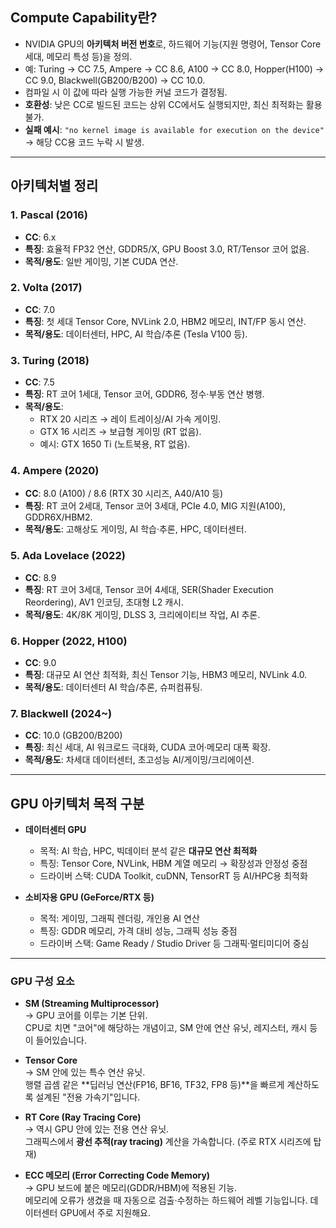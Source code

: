 

## Compute Capability란?
- NVIDIA GPU의 **아키텍처 버전 번호**로, 하드웨어 기능(지원 명령어, Tensor Core 세대, 메모리 특성 등)을 정의.  
- 예: Turing → CC 7.5, Ampere → CC 8.6, A100 → CC 8.0, Hopper(H100) → CC 9.0, Blackwell(GB200/B200) → CC 10.0.  
- 컴파일 시 이 값에 따라 실행 가능한 커널 코드가 결정됨.  
- **호환성**: 낮은 CC로 빌드된 코드는 상위 CC에서도 실행되지만, 최신 최적화는 활용 불가.  
- **실패 예시**: `"no kernel image is available for execution on the device"` → 해당 CC용 코드 누락 시 발생.

---

## 아키텍처별 정리

### 1. Pascal (2016)
- **CC**: 6.x  
- **특징**: 효율적 FP32 연산, GDDR5/X, GPU Boost 3.0, RT/Tensor 코어 없음.  
- **목적/용도**: 일반 게이밍, 기본 CUDA 연산.

### 2. Volta (2017)
- **CC**: 7.0  
- **특징**: 첫 세대 Tensor Core, NVLink 2.0, HBM2 메모리, INT/FP 동시 연산.  
- **목적/용도**: 데이터센터, HPC, AI 학습/추론 (Tesla V100 등).

### 3. Turing (2018)
- **CC**: 7.5  
- **특징**: RT 코어 1세대, Tensor 코어, GDDR6, 정수·부동 연산 병행.  
- **목적/용도**:  
  - RTX 20 시리즈 → 레이 트레이싱/AI 가속 게이밍.  
  - GTX 16 시리즈 → 보급형 게이밍 (RT 없음).  
  - 예시: GTX 1650 Ti (노트북용, RT 없음).

### 4. Ampere (2020)
- **CC**: 8.0 (A100) / 8.6 (RTX 30 시리즈, A40/A10 등)  
- **특징**: RT 코어 2세대, Tensor 코어 3세대, PCIe 4.0, MIG 지원(A100), GDDR6X/HBM2.  
- **목적/용도**: 고해상도 게이밍, AI 학습·추론, HPC, 데이터센터.

### 5. Ada Lovelace (2022)
- **CC**: 8.9  
- **특징**: RT 코어 3세대, Tensor 코어 4세대, SER(Shader Execution Reordering), AV1 인코딩, 초대형 L2 캐시.  
- **목적/용도**: 4K/8K 게이밍, DLSS 3, 크리에이티브 작업, AI 추론.

### 6. Hopper (2022, H100)
- **CC**: 9.0  
- **특징**: 대규모 AI 연산 최적화, 최신 Tensor 기능, HBM3 메모리, NVLink 4.0.  
- **목적/용도**: 데이터센터 AI 학습/추론, 슈퍼컴퓨팅.

### 7. Blackwell (2024~)
- **CC**: 10.0 (GB200/B200)  
- **특징**: 최신 세대, AI 워크로드 극대화, CUDA 코어·메모리 대폭 확장.  
- **목적/용도**: 차세대 데이터센터, 초고성능 AI/게이밍/크리에이션.

---

## GPU 아키텍처 목적 구분

- **데이터센터 GPU**
  - 목적: AI 학습, HPC, 빅데이터 분석 같은 **대규모 연산 최적화**  
  - 특징: Tensor Core, NVLink, HBM 계열 메모리 → 확장성과 안정성 중점  
  - 드라이버 스택: CUDA Toolkit, cuDNN, TensorRT 등 AI/HPC용 최적화

- **소비자용 GPU (GeForce/RTX 등)**
  - 목적: 게이밍, 그래픽 렌더링, 개인용 AI 연산  
  - 특징: GDDR 메모리, 가격 대비 성능, 그래픽 성능 중점  
  - 드라이버 스택: Game Ready / Studio Driver 등 그래픽·멀티미디어 중심

--- 

### GPU 구성 요소

- **SM (Streaming Multiprocessor)**  
    → GPU 코어를 이루는 기본 단위.  
    CPU로 치면 "코어"에 해당하는 개념이고, SM 안에 연산 유닛, 레지스터, 캐시 등이 들어있습니다.
    
- **Tensor Core**  
    → SM 안에 있는 특수 연산 유닛.  
    행렬 곱셈 같은 **딥러닝 연산(FP16, BF16, TF32, FP8 등)**을 빠르게 계산하도록 설계된 "전용 가속기"입니다.
    
- **RT Core (Ray Tracing Core)**  
    → 역시 GPU 안에 있는 전용 연산 유닛.  
    그래픽스에서 **광선 추적(ray tracing)** 계산을 가속합니다. (주로 RTX 시리즈에 탑재)
    
- **ECC 메모리 (Error Correcting Code Memory)**  
    → GPU 보드에 붙은 메모리(GDDR/HBM)에 적용된 기능.  
    메모리에 오류가 생겼을 때 자동으로 검출·수정하는 하드웨어 레벨 기능입니다. 데이터센터 GPU에서 주로 지원해요.